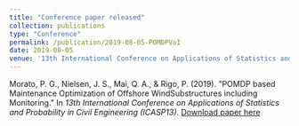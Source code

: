 ```yaml
---
title: "Conference paper released"
collection: publications
type: "Conference"
permalink: /publication/2019-08-05-POMDPVoI
date: 2019-08-05
venue: '13th International Conference on Applications of Statistics and Probability in Civil Engineering (ICASP13) Conference Proceedings'
---
```

Morato, P. G., Nielsen, J. S., Mai, Q. A., & Rigo, P. (2019). "POMDP based Maintenance Optimization of Offshore WindSubstructures including Monitoring." In <i>13th International Conference on Applications of Statistics and Probability in Civil Engineering (ICASP13)</i>.
[Download paper here](https://s-space.snu.ac.kr/bitstream/10371/153286/1/67_수정.pdf)


